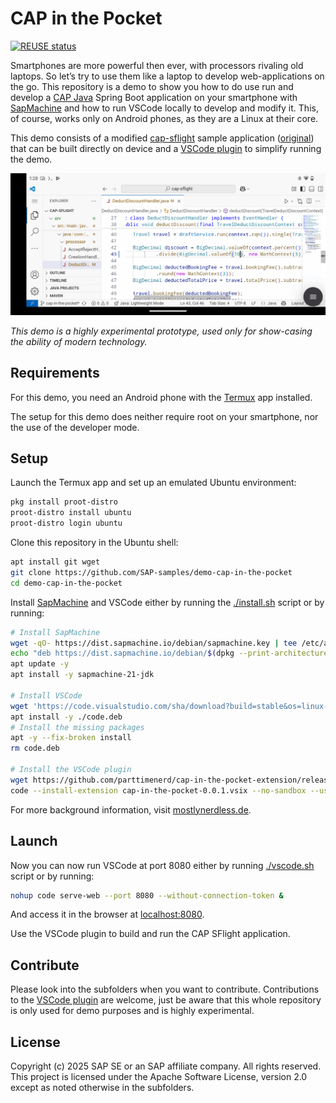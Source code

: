 # CAP in the Pocket

[![REUSE status](https://api.reuse.software/badge/github.com/SAP-samples/demo-cap-in-the-pocket)](https://api.reuse.software/info/github.com/SAP-samples/demo-cap-in-the-pocket)

Smartphones are more powerful then ever, with processors rivaling old laptops. So let’s try to use them like a laptop to develop web-applications on the go. This repository is a demo to show you how to do use run and develop a [CAP Java](https://cap.cloud.sap/docs/java/) Spring Boot application on your smartphone with [SapMachine](https://sapmachine.io) and how to run VSCode locally to develop and modify it. This, of course, works only on Android phones, as they are a Linux at their core.

This demo consists of a modified [cap-sflight](./cap-flight) sample application ([original](https://github.com/SAP-samples/cap-sflight))
that can be built directly on device and a [VSCode plugin](./vscode-plugin/) to
simplify running the demo.

![](./media/image.png)

_This demo is a highly experimental prototype, used only for show-casing the ability of modern technology._

## Requirements

For this demo, you need an Android phone with the [Termux](https://termux.dev) app
installed.

The setup for this demo does neither require root on your smartphone, nor the use
of the developer mode.

## Setup

Launch the Termux app and set up an emulated Ubuntu environment:

```sh
pkg install proot-distro
proot-distro install ubuntu
proot-distro login ubuntu
```

Clone this repository in the Ubuntu shell:

```sh
apt install git wget
git clone https://github.com/SAP-samples/demo-cap-in-the-pocket
cd demo-cap-in-the-pocket
```

Install [SapMachine](https://sapmachine.io) and VSCode either by running
the [./install.sh](./install.sh) script or by running:

```sh
# Install SapMachine
wget -qO- https://dist.sapmachine.io/debian/sapmachine.key | tee /etc/apt/trusted.gpg.d/sapmachine.asc > /dev/null
echo "deb https://dist.sapmachine.io/debian/$(dpkg --print-architecture)/ ./" | tee /etc/apt/sources.list.d/sapmachine.list > /dev/null
apt update -y
apt install -y sapmachine-21-jdk

# Install VSCode
wget 'https://code.visualstudio.com/sha/download?build=stable&os=linux-deb-arm64' -O code.deb
apt install -y ./code.deb
# Install the missing packages
apt -y --fix-broken install
rm code.deb

# Install the VSCode plugin
wget https://github.com/parttimenerd/cap-in-the-pocket-extension/releases/download/snapshot/cap-in-the-pocket-0.0.1.vsix .
code --install-extension cap-in-the-pocket-0.0.1.vsix --no-sandbox --user-data-dir ~
```

For more background information, visit [mostlynerdless.de](https://mostlynerdless.de/blog/2025/05/09/cap-in-the-pocket-developing-java-applications-on-your-phone/).

## Launch

Now you can now run VSCode at port 8080 either by running [./vscode.sh](./vscode.sh) script
or by running:

```sh
nohup code serve-web --port 8080 --without-connection-token &
```

And access it in the browser at [localhost:8080](localhost:8080).

Use the VSCode plugin to build and run the CAP SFlight application.

## Contribute

Please look into the subfolders when you want to contribute.
Contributions to the [VSCode plugin](./vscode-plugin/) are welcome,
just be aware that this whole repository is only used for demo
purposes and is highly experimental.


## License
Copyright (c) 2025 SAP SE or an SAP affiliate company. All rights reserved. This project is licensed under the Apache Software License, version 2.0 except as noted otherwise in the subfolders.
